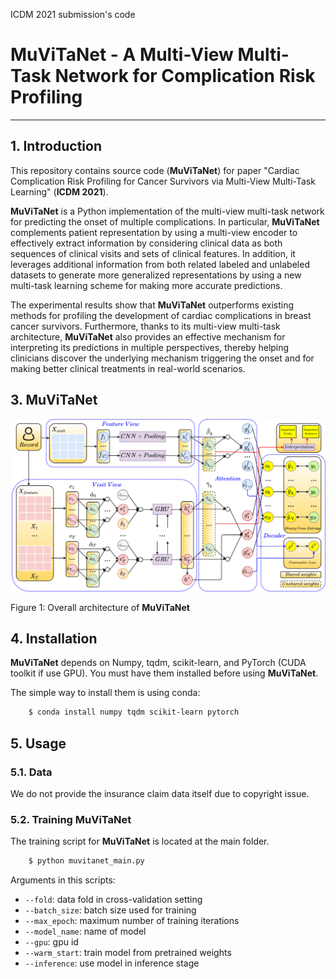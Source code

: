 ICDM 2021 submission's code

# MuViTaNet - A Multi-View Multi-Task Network for Complication Risk Profiling
-----------------------------------------------------------------

## 1. Introduction
This repository contains source code (**MuViTaNet**) for paper "Cardiac Complication Risk Profiling for Cancer Survivors via Multi-View Multi-Task Learning" (**ICDM 2021**).

**MuViTaNet** is a Python implementation of the multi-view multi-task network for predicting the onset of multiple 
complications. In particular, **MuViTaNet** complements patient representation by using a multi-view encoder to effectively 
extract information by considering clinical data as both sequences of clinical visits and sets of clinical features. 
In addition, it leverages additional information from both related labeled and unlabeled datasets to generate more 
generalized representations by using a new multi-task learning scheme for making more accurate predictions.

The experimental results show that **MuViTaNet** outperforms existing methods for profiling the development of 
cardiac complications in breast cancer survivors. Furthermore, thanks to its multi-view multi-task architecture, 
**MuViTaNet** also provides an effective mechanism for interpreting its predictions in multiple perspectives, thereby 
helping clinicians discover the underlying mechanism triggering the onset and for making better clinical treatments in 
real-world scenarios.

## 3. MuViTaNet

![alt text](docs/muvitanet.png "DeepCE")

Figure 1: Overall architecture of **MuViTaNet**

## 4. Installation

**MuViTaNet** depends on Numpy, tqdm, scikit-learn, and PyTorch (CUDA toolkit if use GPU). 
You must have them installed before using **MuViTaNet**.

The simple way to install them is using conda:

```sh
	$ conda install numpy tqdm scikit-learn pytorch
```
## 5. Usage

### 5.1. Data

We do not provide the insurance claim data itself due to copyright issue.

### 5.2. Training MuViTaNet

The training script for **MuViTaNet** is located at the main folder.

```sh
    $ python muvitanet_main.py 
```

Arguments in this scripts:

* ``--fold``:       data fold in cross-validation setting
* ``--batch_size``:         batch size used for training
* ``--max_epoch``:        maximum number of training iterations
* ``--model_name``:        name of model
* ``--gpu``:      gpu id
* ``--warm_start``: train model from pretrained weights
* ``--inference``:       use model in inference stage
